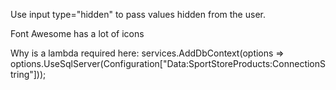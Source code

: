 Use input type="hidden" to pass values hidden from the user.

Font Awesome has a lot of icons

Why is a lambda required here:
services.AddDbContext<ApplicationDbContext>(options =>
 options.UseSqlServer(Configuration["Data:SportStoreProducts:ConnectionString"]));
